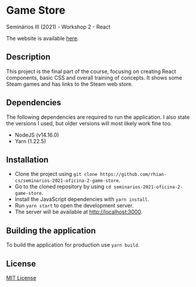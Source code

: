 # Game Store
Seminários III (2021) - Workshop 2 - React

The website is available [here](https://rhian-cs.github.io/puc-2021-1-seminarios-3-oficina-2-game-store/).

## Description
This project is the final part of the course, focusing on creating React components, basic CSS and overall training of concepts. It shows some Steam games and has links to the Steam web store.

## Dependencies
The following dependencies are required to run the application. I also state the versions I used, but older versions will most likely work fine too.

- NodeJS (v14.16.0)
- Yarn (1.22.5)

## Installation
- Clone the project using `git clone https://github.com/rhian-cs/seminarios-2021-oficina-2-game-store`.
- Go to the cloned repository by using `cd seminarios-2021-oficina-2-game-store`.
- Install the JavaScript dependencies with `yarn install`.
- Run `yarn start` to open the development server.
- The server will be available at [http://localhost:3000](http://localhost:3000).

## Building the application
To build the application for production use `yarn build`.

## License
[MIT License](https://choosealicense.com/licenses/mit/)
